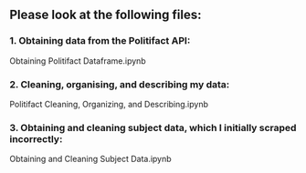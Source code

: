 ## Please look at the following files:

### 1. Obtaining data from the Politifact API:
Obtaining Politifact Dataframe.ipynb

### 2. Cleaning, organising, and describing my data:
Politifact Cleaning, Organizing, and Describing.ipynb

### 3. Obtaining and cleaning subject data, which I initially scraped incorrectly:
Obtaining and Cleaning Subject Data.ipynb
